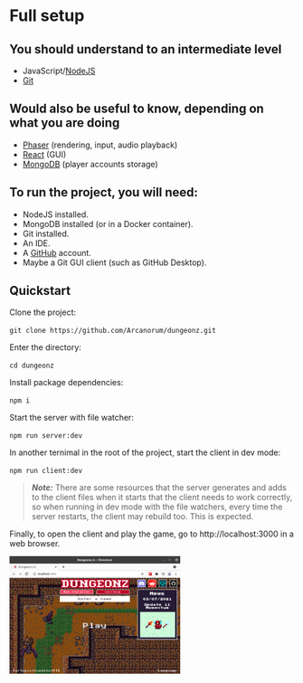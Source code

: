 # Full setup

## You should understand to an intermediate level
- JavaScript/[NodeJS]((https://nodejs.org/en/download/) )
- [Git](https://git-scm.com/downloads)

## Would also be useful to know, depending on what you are doing
- [Phaser](https://phaser.io/) (rendering, input, audio playback)
- [React](https://reactjs.org/) (GUI)
- [MongoDB]((https://www.mongodb.com/download-center/community)) (player accounts storage)

## To run the project, you will need:
- NodeJS installed.
- MongoDB installed (or in a Docker container).
- Git installed.
- An IDE.
- A [GitHub](https://github.com/) account.
- Maybe a Git GUI client (such as GitHub Desktop).

## Quickstart
Clone the project:

`git clone https://github.com/Arcanorum/dungeonz.git`

Enter the directory:

`cd dungeonz`

Install package dependencies:

`npm i`

Start the server with file watcher:

`npm run server:dev`

In another ternimal in the root of the project, start the client in dev mode:

`npm run client:dev`

>***Note:*** There are some resources that the server generates and adds to the client files when it starts that the client needs to work correctly, so when running in dev mode with the file watchers, every time the server restarts, the client may rebuild too. This is expected.

Finally, to open the client and play the game, go to http://localhost:3000 in a web browser.

<img src="game-running.png" width="60%"/>